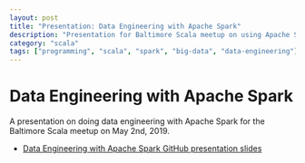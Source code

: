 ```yaml
---
layout: post
title: "Presentation: Data Engineering with Apache Spark"
description: "Presentation for Baltimore Scala meetup on using Apache Spark for data engineering"
category: "scala"
tags: ["programming", "scala", "spark", "big-data", "data-engineering"]
---
```


# Data Engineering with Apache Spark
A presentation on doing data engineering with Apache Spark for the Baltimore Scala meetup on May 2nd, 2019.

* [Data Engineering with Apache Spark GitHub presentation slides](https://github.com/medale/prez-spark-dataengineering/blob/master/presentation/SparkDataEngineering.pdf)
